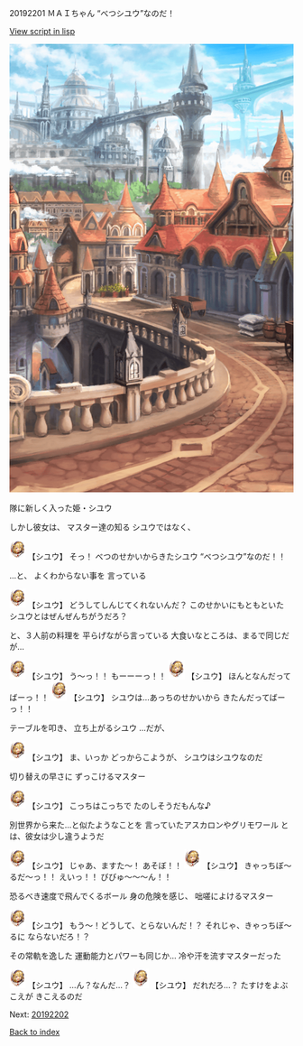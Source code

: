 20192201 ＭＡＩちゃん “べつシユウ”なのだ！

[View script in lisp](../scripts/20192201.txt)

![town.png](../images/backgrounds/town.png)

隊に新しく入った姫・シユウ

しかし彼女は、
マスター達の知る
シユウではなく、

<img src="../images/units/201921.png" alt="201921.png" height="34"/>
【シユウ】
そっ！
べつのせかいからきたシユウ
“べつシユウ”なのだ！！

…と、
よくわからない事を
言っている

<img src="../images/units/201921.png" alt="201921.png" height="34"/>
【シユウ】
どうしてしんじてくれないんだ？
このせかいにもともといた
シユウとはぜんぜんちがうだろ？

と、３人前の料理を
平らげながら言っている
大食いなところは、まるで同じだが…

<img src="../images/units/201921.png" alt="201921.png" height="34"/>
【シユウ】
う～っ！！
もーーーっ！！

<img src="../images/units/201921.png" alt="201921.png" height="34"/>
【シユウ】
ほんとなんだってばーっ！！

<img src="../images/units/201921.png" alt="201921.png" height="34"/>
【シユウ】
シユウは…あっちのせかいから
きたんだってばーっ！！

テーブルを叩き、
立ち上がるシユウ
…だが、

<img src="../images/units/201921.png" alt="201921.png" height="34"/>
【シユウ】
ま、いっか
どっからこようが、
シユウはシユウなのだ

切り替えの早さに
ずっこけるマスター

<img src="../images/units/201921.png" alt="201921.png" height="34"/>
【シユウ】
こっちはこっちで
たのしそうだもんな♪

別世界から来た…と似たようなことを
言っていたアスカロンやグリモワール
とは、彼女は少し違うようだ

<img src="../images/units/201921.png" alt="201921.png" height="34"/>
【シユウ】
じゃあ、ますた～！
あそぼ！！

<img src="../images/units/201921.png" alt="201921.png" height="34"/>
【シユウ】
きゃっちぼ～るだ～っ！！
えいっ！！
びびゅ～～～ん！！

恐るべき速度で飛んでくるボール
身の危険を感じ、
咄嗟によけるマスター

<img src="../images/units/201921.png" alt="201921.png" height="34"/>
【シユウ】
もう～！どうして、とらないんだ！？
それじゃ、きゃっちぼ～るに
ならないだろ！？

その常軌を逸した
運動能力とパワーも同じか…
冷や汗を流すマスターだった

<img src="../images/units/201921.png" alt="201921.png" height="34"/>
【シユウ】
…ん？なんだ…？

<img src="../images/units/201921.png" alt="201921.png" height="34"/>
【シユウ】
だれだろ…？
たすけをよぶこえが
きこえるのだ

Next: [20192202](20192202.md)

[Back to index](index.md)
